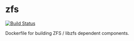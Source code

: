 # zfs

[![Build Status](https://travis-ci.com/whamcloud/Dockerfiles.svg?branch=master)](https://travis-ci.com/whamcloud/Dockerfiles)

Dockerfile for building ZFS / libzfs dependent components.
